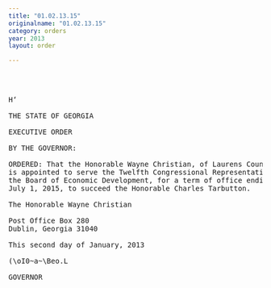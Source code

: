 ```yaml
---
title: "01.02.13.15"
originalname: "01.02.13.15"
category: orders
year: 2013
layout: order

---
```

<pre>
   
 

H‘

THE STATE OF GEORGIA

EXECUTIVE ORDER

BY THE GOVERNOR:

ORDERED: That the Honorable Wayne Christian, of Laurens County, Georgia,
is appointed to serve the Twelfth Congressional Representative on
the Board of Economic Development, for a term of office ending
July 1, 2015, to succeed the Honorable Charles Tarbutton.

The Honorable Wayne Christian

Post Office Box 280
Dublin, Georgia 31040

This second day of January, 2013

(\oI0~a~\Beo.L

GOVERNOR

</pre>
